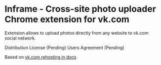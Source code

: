 Inframe - Cross-site photo uploader Chrome extension for vk.com
========================

Extension allows to upload photos directly from any website to vk.com social network.

Distribution License (Pending)
Users Agreement (Pending)

Based on [vk.com rehosting in docs](https://github.com/crea7or/vk.com-rehosting-in-docs)